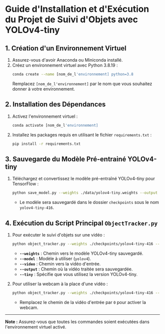 # Guide d'Installation et d'Exécution du Projet de Suivi d'Objets avec YOLOv4-tiny

## 1. Création d'un Environnement Virtuel

1. Assurez-vous d'avoir Anaconda ou Miniconda installé.
2. Créez un environnement virtuel avec Python 3.8.19 :
    ```bash
    conda create --name [nom_de_l'environnement] python=3.8
    ```
   Remplacez `[nom_de_l'environnement]` par le nom que vous souhaitez donner à votre environnement.

## 2. Installation des Dépendances

1. Activez l'environnement virtuel :
    ```bash
    conda activate [nom_de_l'environnement]
    ```
2. Installez les packages requis en utilisant le fichier `requirements.txt` :
    ```bash
    pip install -r requirements.txt
    ```

## 3. Sauvegarde du Modèle Pré-entrainé YOLOv4-tiny

1. Téléchargez et convertissez le modèle pré-entraîné YOLOv4-tiny pour TensorFlow :
    ```bash
    python save_model.py --weights ./data/yolov4-tiny.weights --output ./checkpoints/yolov4-tiny-416 --model yolov4 --tiny
    ```
   - Le modèle sera sauvegardé dans le dossier `checkpoints` sous le nom `yolov4-tiny-416`.

## 4. Exécution du Script Principal `ObjectTracker.py`

1. Pour exécuter le suivi d'objets sur une vidéo :
    ```bash
    python object_tracker.py --weights ./checkpoints/yolov4-tiny-416 --model yolov4 --video ./data/video/test.mp4 --output ./outputs/tiny.avi --tiny
    ```
   - **`--weights`** : Chemin vers le modèle YOLOv4-tiny sauvegardé.
   - **`--model`** : Modèle à utiliser (`yolov4`).
   - **`--video`** : Chemin vers la vidéo d'entrée.
   - **`--output`** : Chemin où la vidéo traitée sera sauvegardée.
   - **`--tiny`** : Spécifie que vous utilisez la version YOLOv4-tiny.

2. Pour utiliser la webcam à la place d'une vidéo :
    ```bash
    python object_tracker.py --weights ./checkpoints/yolov4-tiny-416 --model yolov4 --video 0 --output ./outputs/tiny.avi --tiny
    ```
   - Remplacez le chemin de la vidéo d'entrée par `0` pour activer la webcam.

---

**Note :** Assurez-vous que toutes les commandes soient exécutées dans l'environnement virtuel activé.

